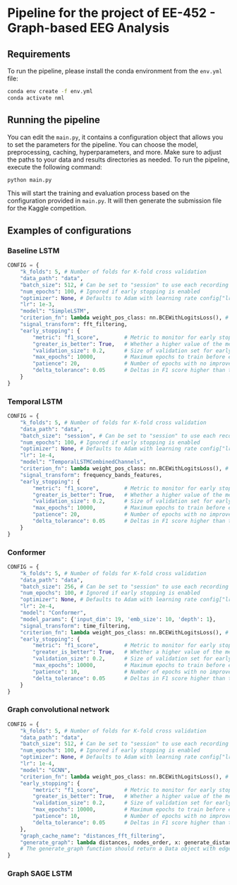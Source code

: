 # Pipeline for the project of EE-452 - Graph-based EEG Analysis

## Requirements
To run the pipeline, please install the conda environment from the `env.yml` file:

```bash
conda env create -f env.yml
conda activate nml
```

## Running the pipeline
You can edit the `main.py`, it contains a configuration object that allows you to set the parameters for the pipeline. You can choose the model, preprocessing, caching, hyperparameters, and more.
Make sure to adjust the paths to your data and results directories as needed.
To run the pipeline, execute the following command:

```bash
python main.py
```

This will start the training and evaluation process based on the configuration provided in `main.py`. It will then generate the submission file for the Kaggle competition.

## Examples of configurations

### Baseline LSTM
```python
CONFIG = {
    "k_folds": 5, # Number of folds for K-fold cross validation
    "data_path": "data",
    "batch_size": 512, # Can be set to "session" to use each recording session as a batch
    "num_epochs": 100, # Ignored if early stopping is enabled
    "optimizer": None, # Defaults to Adam with learning rate config["lr"]
    "lr": 1e-3,
    "model": "SimpleLSTM",
    "criterion_fn": lambda weight_pos_class: nn.BCEWithLogitsLoss(), # weight_pos_class can be used in the loss function to reweight the loss for the positive class
    "signal_transform": fft_filtering,
    "early_stopping": {
        "metric": "f1_score",        # Metric to monitor for early stopping
        "greater_is_better": True,   # Whether a higher value of the metric is better
        "validation_size": 0.2,      # Size of validation set for early stopping
        "max_epochs": 10000,         # Maximum epochs to train before early stopping
        "patience": 20,              # Number of epochs with no improvement after which training will be stopped
        "delta_tolerance": 0.05      # Deltas in F1 score higher than that will be considered as "no improvement" and trigger early stopping
    }
}
```

### Temporal LSTM
```python
CONFIG = {
    "k_folds": 5, # Number of folds for K-fold cross validation
    "data_path": "data",
    "batch_size": "session", # Can be set to "session" to use each recording session as a batch
    "num_epochs": 100, # Ignored if early stopping is enabled
    "optimizer": None, # Defaults to Adam with learning rate config["lr"]
    "lr": 1e-4,
    "model": "TemporalLSTMCombinedChannels",
    "criterion_fn": lambda weight_pos_class: nn.BCEWithLogitsLoss(), # weight_pos_class can be used in the loss function to reweight the loss for the positive class
    "signal_transform": frequency_bands_features,
    "early_stopping": {
        "metric": "f1_score",        # Metric to monitor for early stopping
        "greater_is_better": True,   # Whether a higher value of the metric is better
        "validation_size": 0.2,      # Size of validation set for early stopping
        "max_epochs": 10000,         # Maximum epochs to train before early stopping
        "patience": 20,              # Number of epochs with no improvement after which training will be stopped
        "delta_tolerance": 0.05      # Deltas in F1 score higher than that will be considered as "no improvement" and trigger early stopping
    }
}
```

### Conformer
```python
CONFIG = {
    "k_folds": 5, # Number of folds for K-fold cross validation
    "data_path": "data",
    "batch_size": 256, # Can be set to "session" to use each recording session as a batch
    "num_epochs": 100, # Ignored if early stopping is enabled
    "optimizer": None, # Defaults to Adam with learning rate config["lr"]
    "lr": 2e-4,
    "model": "Conformer",
    "model_params": {'input_dim': 19, 'emb_size': 10, 'depth': 1},
    "signal_transform": time_filtering,
    "criterion_fn": lambda weight_pos_class: nn.BCEWithLogitsLoss(), # weight_pos_class can be used in the loss function to reweight the loss for the positive class
    "early_stopping": {
        "metric": "f1_score",        # Metric to monitor for early stopping
        "greater_is_better": True,   # Whether a higher value of the metric is better
        "validation_size": 0.2,      # Size of validation set for early stopping
        "max_epochs": 10000,         # Maximum epochs to train before early stopping
        "patience": 10,              # Number of epochs with no improvement after which training will be stopped
        "delta_tolerance": 0.05      # Deltas in F1 score higher than that will be considered as "no improvement" and trigger early stopping
    }
}
```

### Graph convolutional network
```python
CONFIG = {
    "k_folds": 5, # Number of folds for K-fold cross validation
    "data_path": "data",
    "batch_size": 512, # Can be set to "session" to use each recording session as a batch
    "num_epochs": 100, # Ignored if early stopping is enabled
    "optimizer": None, # Defaults to Adam with learning rate config["lr"]
    "lr": 1e-4,
    "model": "GCNN",
    "criterion_fn": lambda weight_pos_class: nn.BCEWithLogitsLoss(), # weight_pos_class can be used in the loss function to reweight the loss for the positive class
    "early_stopping": {
        "metric": "f1_score",        # Metric to monitor for early stopping
        "greater_is_better": True,   # Whether a higher value of the metric is better
        "validation_size": 0.2,      # Size of validation set for early stopping
        "max_epochs": 10000,         # Maximum epochs to train before early stopping
        "patience": 10,              # Number of epochs with no improvement after which training will be stopped
        "delta_tolerance": 0.05      # Deltas in F1 score higher than that will be considered as "no improvement" and trigger early stopping
    },
    "graph_cache_name": "distances_fft_filtering",
    "generate_graph": lambda distances, nodes_order, x: generate_distances_graph(distances, nodes_order, fft_filtering(x, transpose=True)), # Set this if you want to work with graphs
    # The generate_graph function should return a Data object with edge_index and x defined.
}
```

### Graph SAGE LSTM
```python
```
